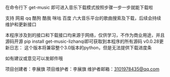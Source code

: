 在命令行下
get-music
即可进入音乐下载模式按照步骤一步一步就能下载啦

支持 网易 qq 酷狗 酷我 咪咕 百度 六大音乐平台的歌曲搜索及下载，后续会持续维护和更新接口

本程序涉及到的接口和下载接口均来源于网络，仅供学习，不作为商业用途，并且源码开源 pip install get-music-lizhanqi即可获取到本程序的所有源码
v0.0.28更新日志：
这个版本将兼容整个3.0版本的python，但是无法提供下载进度条

如有建议或意见可以发邮件哦

项目创建者：李展旗
项目维护者：李展旗
维护者邮箱：3101978435@qq.com